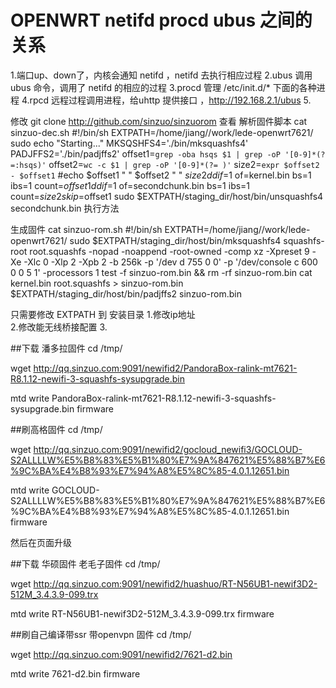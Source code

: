 # OPENWRT netifd procd ubus 之间的关系

1.端口up、down了，内核会通知 netifd ，netifd 去执行相应过程
2.ubus 调用 ubus 命令，调用了 netifd 的相应的过程
3.procd 管理 /etc/init.d/*  下面的各种进程
4.rpcd  远程过程调用进程，给uhttp 提供接口 ，http://192.168.2.1/ubus
5.


修改  git clone http://github.com/sinzuo/sinzuorom
查看 
解析固件脚本
cat sinzuo-dec.sh 
    #!/bin/sh
    EXTPATH=/home/jiang//work/lede-openwrt7621/
    sudo echo "Starting..."
    MKSQSHFS4='./bin/mksquashfs4'
    PADJFFS2='./bin/padjffs2'
    offset1=`grep -oba hsqs $1 | grep -oP '[0-9]*(?=:hsqs)'`
    offset2=`wc -c $1 | grep -oP '[0-9]*(?= )'`
    size2=`expr $offset2 - $offset1`
    #echo $offset1 " " $offset2 " " $size2
    dd if=$1 of=kernel.bin bs=1 ibs=1 count=$offset1
    dd if=$1 of=secondchunk.bin bs=1 ibs=1 count=$size2 skip=$offset1
    sudo  $EXTPATH/staging_dir/host/bin/unsquashfs4 secondchunk.bin
执行方法 

生成固件
 cat sinzuo-rom.sh 
    #!/bin/sh
    EXTPATH=/home/jiang//work/lede-openwrt7621/
    sudo $EXTPATH/staging_dir/host/bin/mksquashfs4 squashfs-root root.squashfs -nopad -noappend -root-owned -comp xz -Xpreset 9 -Xe -Xlc 0 -Xlp 2 -Xpb 2  -b 256k -p '/dev d 755 0 0' -p '/dev/console c 600 0 0 5 1' -processors 1
    test -f sinzuo-rom.bin && rm -rf sinzuo-rom.bin
    cat kernel.bin root.squashfs > sinzuo-rom.bin
    $EXTPATH/staging_dir/host/bin/padjffs2 sinzuo-rom.bin


只需要修改 EXTPATH 到 安装目录
1.修改ip地址  
2.修改能无线桥接配置
3.

##下载 潘多拉固件
cd /tmp/

wget http://qq.sinzuo.com:9091/newifid2/PandoraBox-ralink-mt7621-R8.1.12-newifi-3-squashfs-sysupgrade.bin

mtd write PandoraBox-ralink-mt7621-R8.1.12-newifi-3-squashfs-sysupgrade.bin firmware

##刷高格固件
cd /tmp/

wget      http://qq.sinzuo.com:9091/newifid2/gocloud_newifi3/GOCLOUD-S2ALLLLW%E5%B8%83%E5%B1%80%E7%9A%847621%E5%88%B7%E6%9C%BA%E4%B8%93%E7%94%A8%E5%8C%85-4.0.1.12651.bin

mtd write GOCLOUD-S2ALLLLW%E5%B8%83%E5%B1%80%E7%9A%847621%E5%88%B7%E6%9C%BA%E4%B8%93%E7%94%A8%E5%8C%85-4.0.1.12651.bin firmware



然后在页面升级

##下载 华硕固件 老毛子固件
cd /tmp/

wget http://qq.sinzuo.com:9091/newifid2/huashuo/RT-N56UB1-newif3D2-512M_3.4.3.9-099.trx

mtd write RT-N56UB1-newif3D2-512M_3.4.3.9-099.trx firmware

##刷自己编译带ssr 带openvpn 固件
cd /tmp/

wget http://qq.sinzuo.com:9091/newifid2/7621-d2.bin

mtd write 7621-d2.bin firmware



